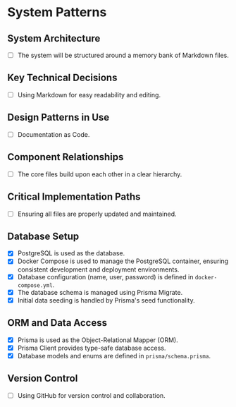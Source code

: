 # System Patterns

## System Architecture

- [ ] The system will be structured around a memory bank of Markdown files.

## Key Technical Decisions

- [ ] Using Markdown for easy readability and editing.

## Design Patterns in Use

- [ ] Documentation as Code.

## Component Relationships

- [ ] The core files build upon each other in a clear hierarchy.

## Critical Implementation Paths

- [ ] Ensuring all files are properly updated and maintained.

## Database Setup
- [x] PostgreSQL is used as the database.
- [x] Docker Compose is used to manage the PostgreSQL container, ensuring consistent development and deployment environments.
- [x] Database configuration (name, user, password) is defined in `docker-compose.yml`.
- [x] The database schema is managed using Prisma Migrate.
- [x] Initial data seeding is handled by Prisma's seed functionality.

## ORM and Data Access
- [x] Prisma is used as the Object-Relational Mapper (ORM).
- [x] Prisma Client provides type-safe database access.
- [x] Database models and enums are defined in `prisma/schema.prisma`.

## Version Control
- [ ] Using GitHub for version control and collaboration.
